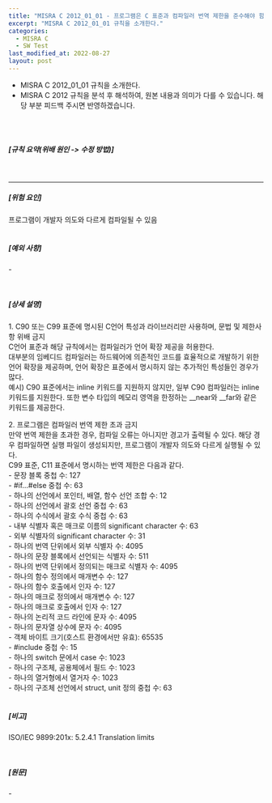 ```yaml
---
title: "MISRA C 2012_01_01 - 프로그램은 C 표준과 컴파일러 번역 제한을 준수해야 함"
excerpt: "MISRA C 2012_01_01 규칙을 소개한다."
categories:
  - MISRA C
  - SW Test
last_modified_at: 2022-08-27
layout: post
---
```

- MISRA C 2012_01_01 규칙을 소개한다.
- MISRA C 2012 규칙을 분석 후 해석하여, 원본 내용과 의미가 다를 수 있습니다. 해당 부분 피드백 주시면 반영하겠습니다. 
<br>
<br>



<h5>
    [규칙 요약(위배 원인 -&gt; 수정 방법)]
</h5>
<p>
    &nbsp;
</p>
<hr>
<h5>
    [위험 요인]
</h5>
<p>
    프로그램이 개발자 의도와 다르게 컴파일될 수 있음
    <br>
    &nbsp;
</p>
<h5>
    [예외 사항]
</h5>
<p>
    -
</p>
<p>
    &nbsp;
</p>
<h5>
    [상세 설명]
</h5>
<p>
    1. C90 또는 C99 표준에 명시된 C언어 특성과 라이브러리만 사용하며, 문법 및 제한사항 위배 금지
    <br>
    C언어 표준과 해당 규칙에서는 컴파일러가 언어 확장 제공을 허용한다.
    <br>
    대부분의 임베디드 컴파일러는 하드웨어에 의존적인 코드를 효율적으로 개발하기 위한 언어 확장을 제공하며, 언어 확장은 표준에서 명시하지 않는 추가적인 특성들인 경우가 많다.
    <br>
    예시) C90 표준에서는 inline 키워드를 지원하지 않지만, 일부 C90 컴파일러는 inline 키워드를 지원한다. 또한 변수 타입의 메모리 영역을 한정하는 __near와 __far와 같은 키워드를 제공한다.
</p>
<p>
    2. 프로그램은 컴파일러 번역 제한 초과 금지
    <br>
    만약 번역 제한을 초과한 경우, 컴파일 오류는 아니지만 경고가 출력될 수 있다. 해당 경우 컴파일하면 실행 파일이 생성되지만, 프로그램이 개발자 의도와 다르게 실행될 수 있다.
    <br>
    C99 표준, C11 표준에서 명시하는 번역 제한은 다음과 같다.
    <br>
    - 문장 블록 중첩 수: 127
    <br>
    - #if...#else 중첩 수: 63
    <br>
    - 하나의 선언에서 포인터, 배열, 함수 선언 조합 수: 12
    <br>
    - 하나의 선언에서 괄호 선언 중첩 수: 63
    <br>
    - 하나의 수식에서 괄호 수식 중첩 수: 63
    <br>
    - 내부 식별자 혹은 매크로 이름의 significant character 수: 63
    <br>
    - 외부 식별자의 significant character 수: 31
    <br>
    - 하나의 번역 단위에서 외부 식별자 수: 4095
    <br>
    - 하나의 문장 블록에서 선언되는 식별자 수: 511
    <br>
    - 하나의 번역 단위에서 정의되는 매크로 식별자 수: 4095
    <br>
    - 하나의 함수 정의에서 매개변수 수: 127
    <br>
    - 하나의 함수 호출에서 인자 수: 127
    <br>
    - 하나의 매크로 정의에서 매개변수 수: 127
    <br>
    - 하나의 매크로 호출에서 인자 수: 127
    <br>
    - 하나의 논리적 코드 라인에 문자 수: 4095
    <br>
    - 하나의 문자열 상수에 문자 수: 4095
    <br>
    - 객체 바이트 크기(호스트 환경에서만 유효): 65535
    <br>
    - #include 중첩 수: 15
    <br>
    - 하나의 switch 문에서 case 수: 1023
    <br>
    - 하나의 구조체, 공용체에서 필드 수: 1023
    <br>
    - 하나의 열거형에서 열거자 수: 1023
    <br>
    - 하나의 구조체 선언에서 struct, unit 정의 중첩 수: 63
    <br>
    &nbsp;
</p>
<h5>
    [비고]
</h5>
<p>
    ISO/IEC 9899:201x: 5.2.4.1 Translation limits
</p>
<p>
    &nbsp;
</p>
<h5>
    [원문]
</h5>
<p>
    -
</p>